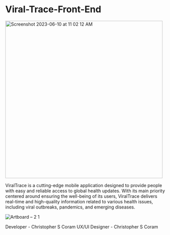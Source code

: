 # Viral-Trace-Front-End

<img width="494" alt="Screenshot 2023-06-10 at 11 02 12 AM" src="https://github.com/chriscoram123/Viral-Trace-Front-End/assets/36040531/96beea7a-1471-4531-b251-fa9530690313">


ViralTrace is a cutting-edge mobile application designed to provide people with easy and reliable access to global health updates. With its main priority centered around ensuring the well-being of its users, ViralTrace delivers real-time and high-quality information related to various health issues, including viral outbreaks, pandemics, and emerging diseases.

![Artboard – 2 1](https://github.com/chriscoram123/Viral-Trace-Front-End/assets/36040531/977dc6b0-f89f-4c14-a7c3-317207bf0e2f)


Developer - Christopher S Coram
UX/UI Designer - Christopher S Coram
